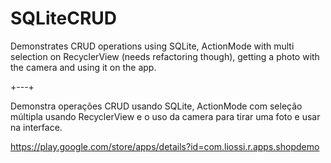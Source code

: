 # SQLiteCRUD

Demonstrates CRUD operations using SQLite, ActionMode with multi selection on RecyclerView (needs refactoring though), getting a 
photo with the camera and using it on the app.

+---+

Demonstra operações CRUD usando SQLite, ActionMode com seleção múltipla usando RecyclerView e o uso da camera para tirar uma foto
e usar na interface.

https://play.google.com/store/apps/details?id=com.liossi.r.apps.shopdemo
